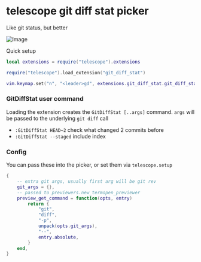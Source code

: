 # telescope git diff stat picker

Like git status, but better

![Image](https://github.com/user-attachments/assets/19e9deae-4cc9-4681-89cc-93a3d76947fd)

Quick setup

```lua
local extensions = require("telescope").extensions

require("telescope").load_extension("git_diff_stat")

vim.keymap.set("n", "<leader>gd", extensions.git_diff_stat.git_diff_stat)
```

### GitDiffStat user command

Loading the extension creates the `GitDiffStat [..args]` command.
`args` will be passed to the underlying `git diff` call


- `:GitDiffStat HEAD~2` check what changed 2 commits before
- `:GitDiffStat --staged` include index


### Config

You can pass these into the picker, or set them via `telescope.setup`

```lua
{
	-- extra git args, usually first arg will be git rev
	git_args = {},
	-- passed to previewers.new_termopen_previewer
	preview_get_command = function(opts, entry)
		return {
			"git",
			"diff",
			"-p",
			unpack(opts.git_args),
			"--",
			entry.absolute,
		}
	end,
}
```
